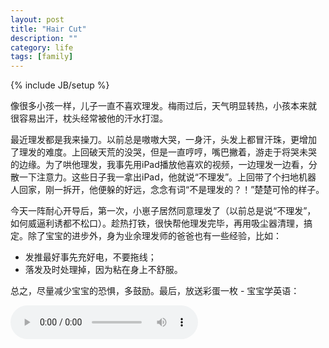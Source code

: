 ```yaml
---
layout: post
title: "Hair Cut"
description: ""
category: life
tags: [family]
---
```

{% include JB/setup %}

像很多小孩一样，儿子一直不喜欢理发。梅雨过后，天气明显转热，小孩本来就
很容易出汗，枕头经常被他的汗水打湿。

最近理发都是我来操刀。以前总是嗷嗷大哭，一身汗，头发上都冒汗珠，更增加
了理发的难度。上回破天荒的没哭，但是一直哼哼，嘴巴撇着，游走于将哭未哭
的边缘。为了哄他理发，我事先用iPad播放他喜欢的视频，一边理发一边看，分
散一下注意力。这些日子我一拿出iPad，他就说“不理发”。上回带了个扫地机器
人回家，刚一拆开，他便躲的好远，念念有词“不是理发的？！”楚楚可怜的样子。

今天一阵耐心开导后，第一次，小崽子居然同意理发了（以前总是说“不理发”，
如何威逼利诱都不松口）。趁热打铁，很快帮他理发完毕，再用吸尘器清理，搞
定。除了宝宝的进步外，身为业余理发师的爸爸也有一些经验，比如：

- 发推最好事先充好电，不要拖线；
- 落发及时处理掉，因为粘在身上不舒服。

总之，尽量减少宝宝的恐惧，多鼓励。最后，放送彩蛋一枚 - 宝宝学英语：

<audio controls src="/media/learn-english.m4a">
  <a href="/media/learn-english.m4a">Download audio</a>
</audio>
